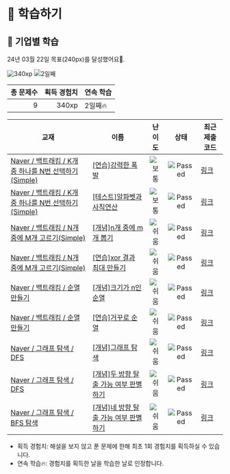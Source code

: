 # 📖 학습하기

## 🚀 기업별 학습
24년 03월 22일 목표(240px)를 달성했어요🥳.

![340xp](https://img.shields.io/badge/EXP-340xp-%235cb85c.svg?for-the-badge)
![2일째](https://img.shields.io/badge/연속학습-2일째-%23E34F26.svg?for-the-badge)

|총 문제수|획득 경험치|연속 학습|
|---:|---:|---|
9|340xp|2일째🔥|

|교재|이름|난이도|상태|최근 제출 코드|
|---|---|:---:|:---:|---|
|[Naver / 백트래킹 / K개 중 하나를 N번 선택하기(Simple)](https://www.codetree.ai/missions?missionId=14)|[[연습]강력한 폭발](https://www.codetree.ai/missions/14/problems/strong-explosion)|![보통][medium]|![Passed][passed]|[링크](https://github.com/hannernos/codetree-TILs/blob/main/240322/%EA%B0%95%EB%A0%A5%ED%95%9C%20%ED%8F%AD%EB%B0%9C/strong-explosion.cpp)|
|[Naver / 백트래킹 / K개 중 하나를 N번 선택하기(Simple)](https://www.codetree.ai/missions?missionId=14)|[[테스트]알파벳과 사칙연산](https://www.codetree.ai/missions/14/problems/calculations-with-alphabet)|![보통][medium]|![Passed][passed]|[링크](https://github.com/hannernos/codetree-TILs/blob/main/240322/%EC%95%8C%ED%8C%8C%EB%B2%B3%EA%B3%BC%20%EC%82%AC%EC%B9%99%EC%97%B0%EC%82%B0/calculations-with-alphabet.cpp)|
|[Naver / 백트래킹 / N개 중에 M개 고르기(Simple)](https://www.codetree.ai/missions?missionId=14)|[[개념]n개 중에 m개 뽑기](https://www.codetree.ai/missions/14/problems/n-choose-m)|![쉬움][easy]|![Passed][passed]|[링크](https://github.com/hannernos/codetree-TILs/blob/main/240322/n%EA%B0%9C%20%EC%A4%91%EC%97%90%20m%EA%B0%9C%20%EB%BD%91%EA%B8%B0/n-choose-m.cpp)|
|[Naver / 백트래킹 / N개 중에 M개 고르기(Simple)](https://www.codetree.ai/missions?missionId=14)|[[연습]xor 결과 최대 만들기](https://www.codetree.ai/missions/14/problems/max-of-xor)|![쉬움][easy]|![Passed][passed]|[링크](https://github.com/hannernos/codetree-TILs/blob/main/240322/xor%20%EA%B2%B0%EA%B3%BC%20%EC%B5%9C%EB%8C%80%20%EB%A7%8C%EB%93%A4%EA%B8%B0/max-of-xor.cpp)|
|[Naver / 백트래킹 / 순열 만들기](https://www.codetree.ai/missions?missionId=14)|[[개념]크기가 n인 순열](https://www.codetree.ai/missions/14/problems/n-permutation)|![쉬움][easy]|![Passed][passed]|[링크](https://github.com/hannernos/codetree-TILs/blob/main/240322/%ED%81%AC%EA%B8%B0%EA%B0%80%20n%EC%9D%B8%20%EC%88%9C%EC%97%B4/n-permutation.cpp)|
|[Naver / 백트래킹 / 순열 만들기](https://www.codetree.ai/missions?missionId=14)|[[연습]거꾸로 순열](https://www.codetree.ai/missions/14/problems/backward-permutation)|![쉬움][easy]|![Passed][passed]|[링크](https://github.com/hannernos/codetree-TILs/blob/main/240322/%EA%B1%B0%EA%BE%B8%EB%A1%9C%20%EC%88%9C%EC%97%B4/backward-permutation.cpp)|
|[Naver / 그래프 탐색 / DFS](https://www.codetree.ai/missions?missionId=14)|[[개념]그래프 탐색](https://www.codetree.ai/missions/14/problems/graph-traversal)|![쉬움][easy]|![Passed][passed]|[링크](https://github.com/hannernos/codetree-TILs/blob/main/240322/%EA%B7%B8%EB%9E%98%ED%94%84%20%ED%83%90%EC%83%89/graph-traversal.cpp)|
|[Naver / 그래프 탐색 / DFS](https://www.codetree.ai/missions?missionId=14)|[[개념]두 방향 탈출 가능 여부 판별하기](https://www.codetree.ai/missions/14/problems/determine-escapableness-with-2-ways)|![쉬움][easy]|![Passed][passed]|[링크](https://github.com/hannernos/codetree-TILs/blob/main/240322/%EB%91%90%20%EB%B0%A9%ED%96%A5%20%ED%83%88%EC%B6%9C%20%EA%B0%80%EB%8A%A5%20%EC%97%AC%EB%B6%80%20%ED%8C%90%EB%B3%84%ED%95%98%EA%B8%B0/determine-escapableness-with-2-ways.cpp)|
|[Naver / 그래프 탐색 / BFS 탐색](https://www.codetree.ai/missions?missionId=14)|[[개념]네 방향 탈출 가능 여부 판별하기](https://www.codetree.ai/missions/14/problems/determine-escapableness-with-4-ways)|![쉬움][easy]|![Passed][passed]|[링크](https://github.com/hannernos/codetree-TILs/blob/main/240322/%EB%84%A4%20%EB%B0%A9%ED%96%A5%20%ED%83%88%EC%B6%9C%20%EA%B0%80%EB%8A%A5%20%EC%97%AC%EB%B6%80%20%ED%8C%90%EB%B3%84%ED%95%98%EA%B8%B0/determine-escapableness-with-4-ways.cpp)|


* 획득 경험치: 해설을 보지 않고 푼 문제에 한해 최초 1회 경험치를 획득하실 수 있습니다.
* 연속 학습🔥: 경험치를 획득한 날을 학습한 날로 인정합니다.










[b5]: https://img.shields.io/badge/Bronze_5-%235D3E31.svg
[b4]: https://img.shields.io/badge/Bronze_4-%235D3E31.svg
[b3]: https://img.shields.io/badge/Bronze_3-%235D3E31.svg
[b2]: https://img.shields.io/badge/Bronze_2-%235D3E31.svg
[b1]: https://img.shields.io/badge/Bronze_1-%235D3E31.svg
[s5]: https://img.shields.io/badge/Silver_5-%23394960.svg
[s4]: https://img.shields.io/badge/Silver_4-%23394960.svg
[s3]: https://img.shields.io/badge/Silver_3-%23394960.svg
[s2]: https://img.shields.io/badge/Silver_2-%23394960.svg
[s1]: https://img.shields.io/badge/Silver_1-%23394960.svg
[g5]: https://img.shields.io/badge/Gold_5-%23FFC433.svg
[g4]: https://img.shields.io/badge/Gold_4-%23FFC433.svg
[g3]: https://img.shields.io/badge/Gold_3-%23FFC433.svg
[g2]: https://img.shields.io/badge/Gold_2-%23FFC433.svg
[g1]: https://img.shields.io/badge/Gold_1-%23FFC433.svg
[p5]: https://img.shields.io/badge/Platinum_5-%2376DDD8.svg
[p4]: https://img.shields.io/badge/Platinum_4-%2376DDD8.svg
[p3]: https://img.shields.io/badge/Platinum_3-%2376DDD8.svg
[p2]: https://img.shields.io/badge/Platinum_2-%2376DDD8.svg
[p1]: https://img.shields.io/badge/Platinum_1-%2376DDD8.svg
[passed]: https://img.shields.io/badge/Passed-%23009D27.svg
[failed]: https://img.shields.io/badge/Failed-%23D24D57.svg
[easy]: https://img.shields.io/badge/쉬움-%235cb85c.svg?for-the-badge
[medium]: https://img.shields.io/badge/보통-%23FFC433.svg?for-the-badge
[hard]: https://img.shields.io/badge/어려움-%23D24D57.svg?for-the-badge